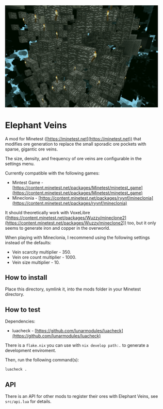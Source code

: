 ![screenshot](screenshot.png)

# Elephant Veins

A mod for Minetest ([https://minetest.net](https://minetest.net)) that modifies
ore generation to replace the small sporadic ore pockets with sparse, gigantic
ore veins.

The size, density, and frequency of ore veins are configurable in the settings
menu.

Currently compatible with the following games:

- Mintest Game - [https://content.minetest.net/packages/Minetest/minetest_game](https://content.minetest.net/packages/Minetest/minetest_game)
- Mineclonia - [https://content.minetest.net/packages/ryvnf/mineclonia](https://content.minetest.net/packages/ryvnf/mineclonia)

It should theoretically work with VoxeLibre
([https://content.minetest.net/packages/Wuzzy/mineclone2](https://content.minetest.net/packages/Wuzzy/mineclone2))
too, but it only seems to generate iron and copper in the overworld.

When playing with Mineclonia, I recommend using the following settings instead
of the defaults:

- Vein scarcity multiplier - 350.
- Vein ore count multiplier - 1000.
- Vein size multiplier - 10.

## How to install

Place this directory, symlink it, into the mods folder in your Minetest
directory.

## How to test

Dependencies:

- luacheck - [https://github.com/lunarmodules/luacheck](https://github.com/lunarmodules/luacheck)

There is a `flake.nix` you can use with `nix develop path:.` to generate a
development enviroment.

Then, run the following command(s):

```sh
luacheck .
```

## API

There is an API for other mods to register their ores with Elephant Veins, see
`src/api.lua` for details.
